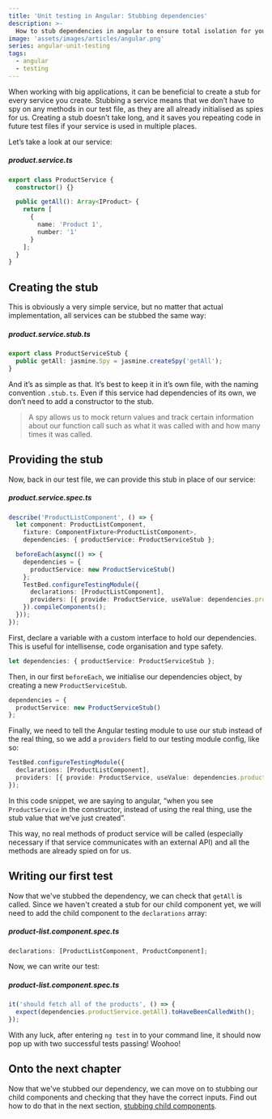 ```yaml
---
title: 'Unit testing in Angular: Stubbing dependencies'
description: >-
  How to stub dependencies in angular to ensure total isolation for your test suite.
image: 'assets/images/articles/angular.png'
series: angular-unit-testing
tags:
  - angular
  - testing
---
```


When working with big applications, it can be beneficial to create a stub for every service you create. Stubbing a service means that we don’t have to spy on any methods in our test file, as they are all already initialised as spies for us. Creating a stub doesn’t take long, and it saves you repeating code in future test files if your service is used in multiple places.

Let’s take a look at our service:

##### product.service.ts

```ts
export class ProductService {
  constructor() {}

  public getAll(): Array<IProduct> {
    return [
      {
        name: 'Product 1',
        number: '1'
      }
    ];
  }
}
```

## Creating the stub

This is obviously a very simple service, but no matter that actual implementation, all services can be stubbed the same way:

##### product.service.stub.ts

```ts
export class ProductServiceStub {
  public getAll: jasmine.Spy = jasmine.createSpy('getAll');
}
```

And it’s as simple as that. It’s best to keep it in it’s own file, with the naming convention `.stub.ts`. Even if this service had dependencies of its own, we don’t need to add a constructor to the stub.

> A spy allows us to mock return values and track certain information about our function call such as what it was called with and how many times it was called.

## Providing the stub

Now, back in our test file, we can provide this stub in place of our service:

##### product.service.spec.ts

```ts
describe('ProductListComponent', () => {
  let component: ProductListComponent,
    fixture: ComponentFixture<ProductListComponent>,
    dependencies: { productService: ProductServiceStub };

  beforeEach(async(() => {
    dependencies = {
      productService: new ProductServiceStub()
    };
    TestBed.configureTestingModule({
      declarations: [ProductListComponent],
      providers: [{ provide: ProductService, useValue: dependencies.productService }]
    }).compileComponents();
  }));
});
```

First, declare a variable with a custom interface to hold our dependencies. This is useful for intellisense, code organisation and type safety.

```ts
let dependencies: { productService: ProductServiceStub };
```

Then, in our first `beforeEach`, we initialise our dependencies object, by creating a new `ProductServiceStub`.

```ts
dependencies = {
  productService: new ProductServiceStub()
};
```

Finally, we need to tell the Angular testing module to use our stub instead of the real thing, so we add a `providers` field to our testing module config, like so:

```ts
TestBed.configureTestingModule({
  declarations: [ProductListComponent],
  providers: [{ provide: ProductService, useValue: dependencies.productService }]
});
```

In this code snippet, we are saying to angular, “when you see `ProductService` in the constructor, instead of using the real thing, use the stub value that we’ve just created”.

This way, no real methods of product service will be called (especially necessary if that service communicates with an external API) and all the methods are already spied on for us.

## Writing our first test

Now that we've stubbed the dependency, we can check that `getAll` is called. Since we haven't created a stub for our child component yet, we will need to add the child component to the `declarations` array:

##### product-list.component.spec.ts

```ts
declarations: [ProductListComponent, ProductComponent];
```

Now, we can write our test:

##### product-list.component.spec.ts

```ts
it('should fetch all of the products', () => {
  expect(dependencies.productService.getAll).toHaveBeenCalledWith();
});
```

With any luck, after entering `ng test` in to your command line, it should now pop up with two successful tests passing! Woohoo!

## Onto the next chapter

Now that we've stubbed our dependency, we can move on to stubbing our child components and checking that they have the correct inputs. Find out how to do that in the next section, [stubbing child components](angular-testing-3-stubbing-child-components).
